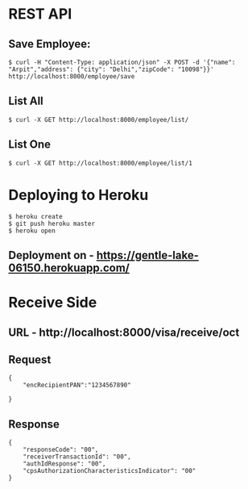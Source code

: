 # REST API

## Save Employee:

```
$ curl -H "Content-Type: application/json" -X POST -d '{"name": "Arpit","address": {"city": "Delhi","zipCode": "10098"}}' http://localhost:8000/employee/save
```

## List All

```
$ curl -X GET http://localhost:8000/employee/list/
```


## List One
```
$ curl -X GET http://localhost:8000/employee/list/1
```

# Deploying to Heroku

```
$ heroku create
$ git push heroku master
$ heroku open
```
## Deployment on - https://gentle-lake-06150.herokuapp.com/

# Receive Side

## URL - http://localhost:8000/visa/receive/oct

## Request

```
{
	"encRecipientPAN":"1234567890"

}
```

## Response

```
{
    "responseCode": "00",
    "receiverTransactionId": "00",
    "authIdResponse": "00",
    "cpsAuthorizationCharacteristicsIndicator": "00"
}
```
